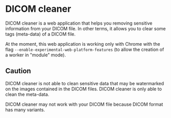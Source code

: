 # DICOM cleaner
DICOM cleaner is a web application that helps you removing sensitive information from your DICOM file. In other terms, it allows you to clear some tags (meta-data) of a DICOM file.

At the moment, this web application is working only with Chrome with the flag `--enable-experimental-web-platform-features` (to allow the creation of a worker in "module" mode).

## Caution
DICOM cleaner is not able to clean sensitive data that may be watermarked on the images contained in the DICOM files. DICOM cleaner is only able to clean the meta-data.

DICOM cleaner may not work with your DICOM file because DICOM format has many variants.
